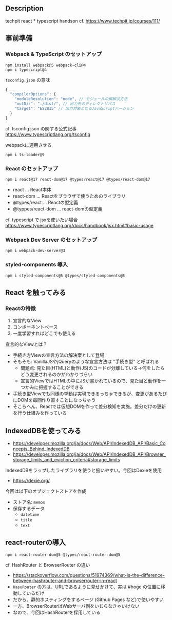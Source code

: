 ## Description
techpit react * typescript handson
cf. https://www.techpit.jp/courses/111/

## 事前準備

### Webpack & TypeScript のセットアップ

```shell script
npm install webpack@5 webpack-cli@4
npm i typescript@4
```

`tsconfig.json` の意味

```javascript
{
  "compilerOptions": {
    "moduleResolution": "node", // モジュールの解解決方法
    "outDir": "./dist/", // 出力先のディレクトリパス
    "target": "ES2015" // 出力対象となるJavaScriptバージョン
  }
}
```
cf. tsconfig.json の関する公式記事  
https://www.typescriptlang.org/tsconfig  
  
webpackに適用させる

```shell script
npm i ts-loader@9
```

### React のセットアップ

```shell script
npm i react@17 react-dom@17 @types/react@17 @types/react-dom@17
```
- react ... React本体
- react-dom ... Reactをブラウザで使うためのライブラリ
- @types/react ... Reactの型定義
- @typpes/react-dom ... react-domの型定義

cf. typescript で jsxを使いたい場合  
https://www.typescriptlang.org/docs/handbook/jsx.html#basic-usage  
  
### Webpack Dev Server のセットアップ

```shell script
npm i webpack-dev-server@3
```

### styled-components 導入

```shell script
npm i styled-components@5 @types/styled-components@5
```

## React を触ってみる

### Reactの特徴
1. 宣言的なView
2. コンポーネントベース
3. 一度学習すればどこでも使える

宣言的なViewとは？
- 手続き方Viewの宣言方法の解決案として登場
- そもそも: VanillaJSやjQueryのような宣言方法は "手続き型" と呼ばれる
  - 問題点: 見た目(HTML)と動作(JS)のコードが分離している→何をしたらどう変更されるのかがわかりづらい
  - 宣言的ViewではHTMLの中にJSが書かれているので、見た目と動作を一つかみに把握することができる
- 手続き型Viewでも同様の挙動は実現できるっちゃできるが、変更があるたびにDOMを毎回作り直すことになっちゃう
- そこらへん、Reactでは仮想DOMを作って差分検知を実施。差分だけの更新を行う仕組みを作っている

## IndexedDBを使ってみる

- https://developer.mozilla.org/ja/docs/Web/API/IndexedDB_API/Basic_Concepts_Behind_IndexedDB
- https://developer.mozilla.org/ja/docs/Web/API/IndexedDB_API/Browser_storage_limits_and_eviction_criteria#storage_limits
  
IndexedDBをラップしたライブラリを使うと扱いやすい。今回はDexieを使用
- https://dexie.org/

今回は以下のオブジェクトストアを作成
- ストア名: `memos`
- 保存するデータ
  - `datetime`
  - `title`
  - `text`

## react-routerの導入

```shell script
npm i react-router-dom@5 @types/react-router-dom@5
```

cf. HashRouter と BrowserRouter の違い
- https://stackoverflow.com/questions/51974369/what-is-the-difference-between-hashrouter-and-browserrouter-in-react
- `HasuRouter` の方は、URLであるように見せかけて、実は #hoge の位置に移動しているだけ
- だから、静的ホスティングをするページ (Github Pages など)で使いやすい
- 一方、BrowserRouterはWebサーバ側をいじらなきゃいけない
- なので、今回はHashRouterを採用している




